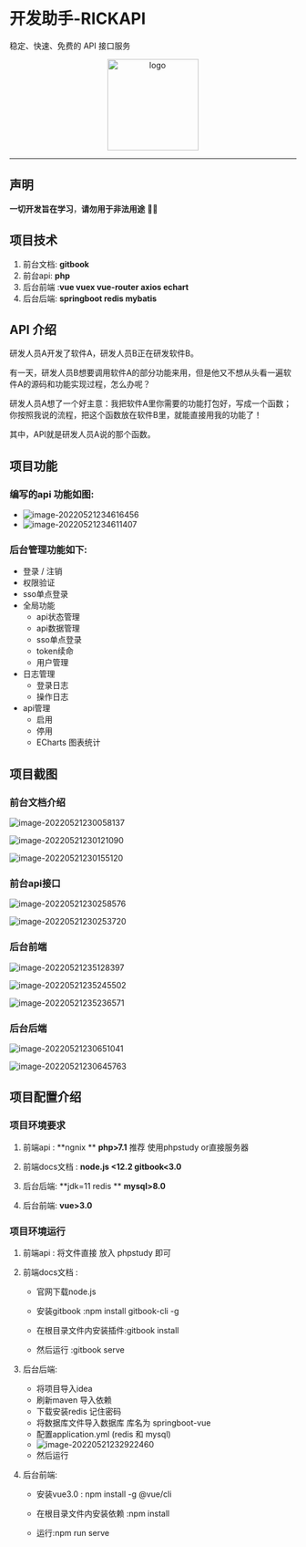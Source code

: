 
# 开发助手-RICKAPI


稳定、快速、免费的 API 接口服务

<div align="center">
   <img width="160" src="http://q1.qlogo.cn/g?b=qq&nk=210401532&s=640" alt="logo"></br>
</div>


----

## 声明

**一切开发旨在学习**，**请勿用于非法用途** 👩‍💻

## 项目技术

1. 前台文档: **gitbook**
2. 前台api: **php**
3. 后台前端 :**vue vuex vue-router axios echart**
4. 后台后端:  **springboot redis mybatis** 

## API 介绍

研发人员A开发了软件A，研发人员B正在研发软件B。

有一天，研发人员B想要调用软件A的部分功能来用，但是他又不想从头看一遍软件A的源码和功能实现过程，怎么办呢？

研发人员A想了一个好主意：我把软件A里你需要的功能打包好，写成一个函数；你按照我说的流程，把这个函数放在软件B里，就能直接用我的功能了！

其中，API就是研发人员A说的那个函数。



## 项目功能

### 编写的api 功能如图:

- ![image-20220521234616456](https://cdn.jsdelivr.net/gh/rickhqh/pic/img/202205212346568.png)
- ![image-20220521234611407](https://cdn.jsdelivr.net/gh/rickhqh/pic/img/202205212346521.png)

### 后台管理功能如下:

- 登录 / 注销
- 权限验证
- sso单点登录
- 全局功能
  - api状态管理
  - api数据管理
  - sso单点登录
  - token续命
  - 用户管理
- 日志管理
  - 登录日志
  - 操作日志
- api管理
  - 启用
  - 停用
  - ECharts 图表统计




## 项目截图

### 前台文档介绍

![image-20220521230058137](https://cdn.jsdelivr.net/gh/rickhqh/pic/img/202205212301311.png)

![image-20220521230121090](https://cdn.jsdelivr.net/gh/rickhqh/pic/img/202205212301204.png)

![image-20220521230155120](https://cdn.jsdelivr.net/gh/rickhqh/pic/img/202205212301251.png)

### 前台api接口

![image-20220521230258576](https://cdn.jsdelivr.net/gh/rickhqh/pic/img/202205212302688.png)

![image-20220521230253720](https://cdn.jsdelivr.net/gh/rickhqh/pic/img/202205212302822.png)

### 后台前端

![image-20220521235128397](https://cdn.jsdelivr.net/gh/rickhqh/pic/img/202205212351567.png)

![image-20220521235245502](https://cdn.jsdelivr.net/gh/rickhqh/pic/img/202205212352629.png)

![image-20220521235236571](https://cdn.jsdelivr.net/gh/rickhqh/pic/img/202205212352711.png)

### 后台后端

![image-20220521230651041](https://cdn.jsdelivr.net/gh/rickhqh/pic/img/202205212306168.png)

![image-20220521230645763](https://cdn.jsdelivr.net/gh/rickhqh/pic/img/202205212306900.png)


## 项目配置介绍

### 项目环境要求

1. 前端api :  **ngnix **    **php>7.1**   推荐 使用phpstudy or直接服务器

2. 前端docs文档 : **node.js <12.2    gitbook<3.0**  

3. 后台后端: **jdk=11     redis   ** **mysql>8.0**

4. 后台前端: **vue>3.0**


### 项目环境运行

1. 前端api : 将文件直接 放入 phpstudy 即可 

   

2. 前端docs文档 : 
	- 官网下载node.js   
	
	- 安装gitbook :npm install gitbook-cli -g
	
	- 在根目录文件内安装插件:gitbook install 
	
	- 然后运行 :gitbook serve
	
	  
	
3. 后台后端:  

	- 将项目导入idea  
	- 刷新maven 导入依赖
	- 下载安装redis  记住密码
	- 将数据库文件导入数据库 库名为 springboot-vue
	- 配置application.yml  (redis 和 mysql)
	- ![image-20220521232922460](https://cdn.jsdelivr.net/gh/rickhqh/pic/img/202205212329539.png)
	- 然后运行


4. 后台前端: 
	- 安装vue3.0 : npm install -g @vue/cli 
	
	- 在根目录文件内安装依赖 :npm install
	
	- 运行:npm run serve
	







